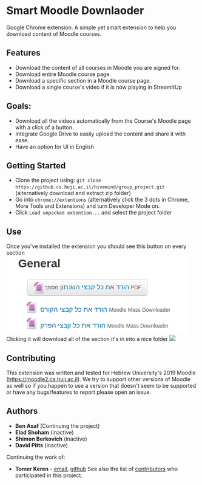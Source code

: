 # Smart Moodle Downlaoder

Google Chrome extension. A simple yet smart extension to help you download content of Moodle courses.

## Features
- Download the content of all courses in Moodle you are signed for.
- Download entire Moodle course page.
- Download a specific section in a Moodle course page.
- Download a single course's video if it is now playing in StreamItUp

## Goals:
- Download all the videos automatically from the Course's Moodle page with a click of a button.
- Integrate Google Drive to easily upload the content and share it with ease.
- Have an option for UI in English
 
## Getting Started
- Clone the project using: ```git clone https://github.cs.huji.ac.il/hivemind/group_project.git```
(alternatively download and extract zip folder)
- Go into `chrome://extentions` (alternatively click the 3 dots in Chrome, More Tools and Extensions) and turn Developer Mode on.
- Click `Load unpacked extention...` and select the project folder  


## Use
Once you've installed the extension you should see this button on every section
![Pic of the button](github_resources/img1.png)<br>
Clicking it will download all of the section it's in into a nice folder
![](screenshots/Screenshot_3.png)


## Contributing
This extension was written and tested for Hebrew University's 2019 Moodle (https://moodle2.cs.huji.ac.il). We try to
support other versions of Moodle as well so if you happen to use a version that doesn't seem to be supported or have any bugs/features to report please open an issue.
 
## Authors
* **Ben Asaf** (Continuing the project)
* **Elad Shoham** (inactive)
* **Shimon Berkovich** (inactive)
* **David Pitts** (inactive)

Continuing the work of:

* **Tomer Keren** - [email](tomer.keren.dev@gmail.com), [github](https://www.github.com/Tadaboody)
See also the list of [contributors](https://github.com/Tadaboody/Moodle-Mass-Downloader/contributors) who participated in this project.

